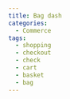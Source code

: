 ```yaml
---
title: Bag dash
categories:
  - Commerce
tags:
  - shopping
  - checkout
  - check
  - cart
  - basket
  - bag
---
```

